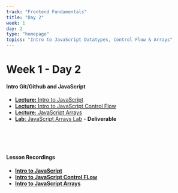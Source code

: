 ```yaml
---
track: "Frontend Fundamentals"
title: "Day 2"
week: 1
day: 2
type: "homepage"
topics: "Intro to JavaScript Datatypes, Control Flow & Arrays"
---
```



# Week 1 - Day 2

#### Intro Git/Github and JavaScript

- [**Lecture:** Intro to JavaScript](/frontend-fundamentals/week-1/day-2/lecture-materials/intro-to-javascript/)
- [**Lecture:** Intro to JavaScript Control Flow](/frontend-fundamentals/week-1/day-2/lecture-materials/intro-to-javascript-control-flow/)
- [**Lecture:** JavaScript Arrays](/frontend-fundamentals/week-1/day-2/lecture-materials/intro-to-javascript-arrays/)
- [**Lab**: JavaScript Arrays Lab](/frontend-fundamentals/week-1/day-2/labs/javascript-arrays-lab/) - **Deliverable**

<br>
<br>
<br>

#### Lesson Recordings

- [**Intro to JavaScript**](https://generalassembly.zoom.us/rec/share/GcZS18b2VSBa023R7NckoDqRct8cObSdtEhnYcCK1bJipqkSQPABdz4lRZwk9Sh4.dxJtd4O_HIfllGr4?startTime=1602597609000)
- [**Intro to JavaScript Control FLow**](https://generalassembly.zoom.us/rec/share/GcZS18b2VSBa023R7NckoDqRct8cObSdtEhnYcCK1bJipqkSQPABdz4lRZwk9Sh4.dxJtd4O_HIfllGr4?startTime=1602605027000)
- [**Intro to JavaScript Arrays**](https://generalassembly.zoom.us/rec/share/GcZS18b2VSBa023R7NckoDqRct8cObSdtEhnYcCK1bJipqkSQPABdz4lRZwk9Sh4.dxJtd4O_HIfllGr4?startTime=1602614781000)
